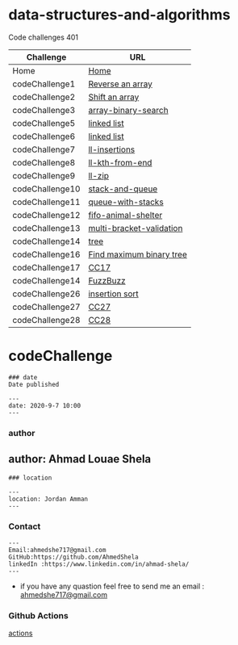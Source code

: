 
# data-structures-and-algorithms

Code challenges 401


**Challenge**     | **URL**
------------ | -------------
Home         | [Home](https://github.com/laith-401-advanced-javascript/data-structures-and-algorithms)
codeChallenge1    | [Reverse an array](https://github.com/AhmadShela-401-advanced-javascript/data-structures-and-algorithms/pull/1)
codeChallenge2    | [Shift an array](https://github.com/AhmadShela-401-advanced-javascript/data-structures-and-algorithms/pull/2)
codeChallenge3    | [array-binary-search](https://github.com/AhmadShela-401-advanced-javascript/data-structures-and-algorithms/pull/4)
codeChallenge5    | [linked list](https://github.com/AhmadShela-401-advanced-javascript/data-structures-and-algorithms/pull/5)
codeChallenge6    | [linked list](https://github.com/AhmadShela-401-advanced-javascript/data-structures-and-algorithms/pull/8)
codeChallenge7    | [ll-insertions](https://github.com/AhmadShela-401-advanced-javascript/data-structures-and-algorithms/pull/9)
codeChallenge8    | [ll-kth-from-end](https://github.com/AhmadShela-401-advanced-javascript/data-structures-and-algorithms/pull/12)
codeChallenge9    | [ll-zip](https://github.com/AhmadShela-401-advanced-javascript/data-structures-and-algorithms/pull/11)
codeChallenge10    | [stack-and-queue](https://github.com/AhmadShela-401-advanced-javascript/data-structures-and-algorithms/pull/13)
codeChallenge11   | [queue-with-stacks ](https://github.com/AhmadShela-401-advanced-javascript/data-structures-and-algorithms/pull/14)
codeChallenge12   | [fifo-animal-shelter](https://github.com/AhmadShela-401-advanced-javascript/data-structures-and-algorithms/pull/15)
codeChallenge13   | [multi-bracket-validation](https://github.com/AhmadShela-401-advanced-javascript/data-structures-and-algorithms/pull/16)
codeChallenge14   | [tree](https://github.com/AhmadShela-401-advanced-javascript/data-structures-and-algorithms/pull/18)
codeChallenge16   | [Find maximum binary tree ](https://github.com/AhmadShela-401-advanced-javascript/data-structures-and-algorithms/pull/20)
codeChallenge17   | [CC17](https://github.com/AhmadShela-401-advanced-javascript/data-structures-and-algorithms/pull/21)
codeChallenge14   | [FuzzBuzz](https://github.com/AhmadShela-401-advanced-javascript/data-structures-and-algorithms/pull/22)
codeChallenge26   | [insertion sort](https://github.com/AhmadShela-401-advanced-javascript/data-structures-and-algorithms/pull/23)
codeChallenge27   | [CC27](https://github.com/AhmadShela-401-advanced-javascript/data-structures-and-algorithms/pull/24)
codeChallenge28   | [CC28](https://github.com/AhmadShela-401-advanced-javascript/data-structures-and-algorithms/pull/23)
  



# codeChallenge


```
### date
Date published

---
date: 2020-9-7 10:00
---
```
### author

author: Ahmad Louae Shela
---
```
### location

---
location: Jordan Amman
---
```

### Contact 
```
---
Email:ahmedshe717@gmail.com 
GitHub:https://github.com/AhmedShela
linkedIn :https://www.linkedin.com/in/ahmad-shela/
---
```


* if you have any quastion feel free to send me an 
  email : ahmedshe717@gmail.com



### Github Actions
[actions](https://github.com/laith-401-advanced-javascript/data-structures-and-algorithms/actions)
